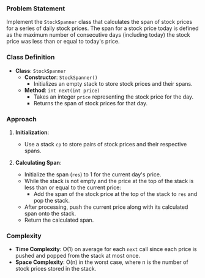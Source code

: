 ### Problem Statement
Implement the `StockSpanner` class that calculates the span of stock prices for a series of daily stock prices. The span for a stock price today is defined as the maximum number of consecutive days (including today) the stock price was less than or equal to today's price.

### Class Definition
- **Class**: `StockSpanner`
  - **Constructor**: `StockSpanner()`
    - Initializes an empty stack to store stock prices and their spans.
  - **Method**: `int next(int price)`
    - Takes an integer `price` representing the stock price for the day.
    - Returns the span of stock prices for that day.

### Approach
1. **Initialization**:
   - Use a stack `cp` to store pairs of stock prices and their respective spans.

2. **Calculating Span**:
   - Initialize the span (`res`) to 1 for the current day's price.
   - While the stack is not empty and the price at the top of the stack is less than or equal to the current price:
     - Add the span of the stock price at the top of the stack to `res` and pop the stack.
   - After processing, push the current price along with its calculated span onto the stack.
   - Return the calculated span.

### Complexity
- **Time Complexity**: O(1) on average for each `next` call since each price is pushed and popped from the stack at most once.
- **Space Complexity**: O(n) in the worst case, where n is the number of stock prices stored in the stack.
